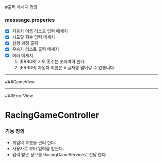 #출력 메세지 정의

### messsage.properies
- [x] 자동차 이름 리스트 입력 메세지
- [x] 시도할 회수 입력 메세지
- [x] 실행 과정 출력
- [x] 우승자 리스트 출력 메세지
- [x] 에러 메세지
  1. [ERROR] 시도 횟수는 숫자여야 한다.
  2. [ERROR] 자동차 이름은 5 글자를 넘어갈 수 없습니다.
---
###GameView

---
###ErrorView

# RacingGameController

### 기능 정의
- 게임의 흐름을 관리 한다.
- 사용자로 부터 입력을 받는다.
- 입력 받은 정보를 RacingGameService로 전달 한다.